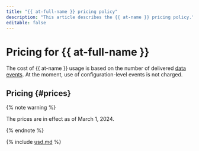 ```yaml
---
title: "{{ at-full-name }} pricing policy"
description: "This article describes the {{ at-name }} pricing policy."
editable: false
---
```


# Pricing for {{ at-full-name }}

The cost of {{ at-name }} usage is based on the number of delivered [data events](concepts/control-plane-vs-data-plane.md). At the moment, use of configuration-level events is not charged.

## Pricing {#prices}

{% note warning %}

The prices are in effect as of March 1, 2024.

{% endnote %}




{% include [usd.md](../_pricing/audit-trails/usd.md) %}

